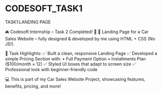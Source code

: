 # CODESOFT_TASK1
TASK1:LANDING PAGE

🚘 Codesoft Internship – Task 2 Completed! 🎉
🔧 Landing Page for a Car Sales Website – fully designed & developed by me using HTML + CSS (No JS!).

📌 Task Highlights:
✅ Built a clean, responsive Landing Page
✅ Developed a simple Pricing Section with:
• Full Payment Option
• Installments Plan ($100/month × 12)
✅ Styled UI boxes that adapt to screen size
✅ Professional look with beginner-friendly code

💻 This is part of my Car Sales Website Project, showcasing features, benefits, pricing, and more!
